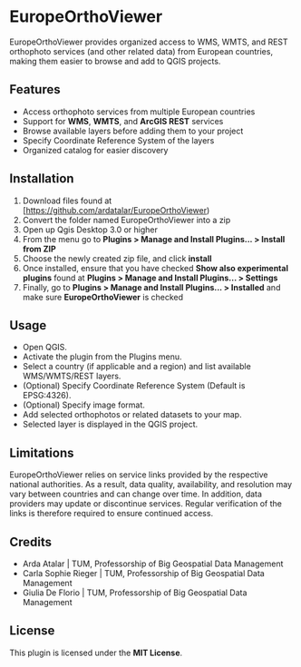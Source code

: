 # EuropeOrthoViewer
EuropeOrthoViewer provides organized access to WMS, WMTS, and REST orthophoto services (and other related data) from European countries, making them easier to browse and add to QGIS projects.

## Features
- Access orthophoto services from multiple European countries
- Support for **WMS**, **WMTS**, and **ArcGIS REST** services
- Browse available layers before adding them to your project
- Specify Coordinate Reference System of the layers
- Organized catalog for easier discovery

## Installation
1.  Download files found at [https://github.com/ardatalar/EuropeOrthoViewer)
2.  Convert the folder named EuropeOrthoViewer into a zip
3.  Open up Qgis Desktop 3.0 or higher
4.  From the menu go to **Plugins > Manage and Install Plugins... > Install from ZIP**
5.  Choose the newly created zip file, and click **install**
6.  Once installed, ensure that you have checked **Show also experimental plugins** found at **Plugins > Manage and Install Plugins... > Settings**
7.  Finally, go to **Plugins > Manage and Install Plugins... > Installed** and make sure **EuropeOrthoViewer** is checked

## Usage
- Open QGIS.
- Activate the plugin from the Plugins menu.
- Select a country (if applicable and a region) and list available WMS/WMTS/REST layers.
- (Optional) Specify Coordinate Reference System (Default is EPSG:4326). 
- (Optional) Specify image format.
- Add selected orthophotos or related datasets to your map.
- Selected layer is displayed in the QGIS project.

## Limitations
EuropeOrthoViewer relies on service links provided by the respective national authorities. As a result, data quality, availability, and resolution may vary between countries and can change over time. In addition, data providers may update or discontinue services. Regular verification of the links is therefore required to ensure continued access.

## Credits
- Arda Atalar | TUM, Professorship of Big Geospatial Data Management
- Carla Sophie Rieger | TUM, Professorship of Big Geospatial Data Management
- Giulia De Florio | TUM, Professorship of Big Geospatial Data Management

## License
This plugin is licensed under the **MIT License**. 
